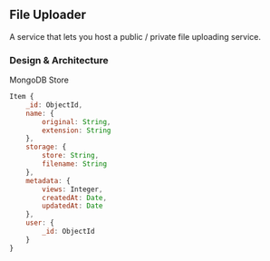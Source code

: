 ## File Uploader

A service that lets you host a public / private file uploading service.

### Design & Architecture

MongoDB Store

```javascript
Item {
    _id: ObjectId,
    name: {
        original: String,
        extension: String
    },
    storage: {
        store: String,
        filename: String
    },
    metadata: {
        views: Integer,
        createdAt: Date,
        updatedAt: Date
    },
    user: {
        _id: ObjectId
    }
}
```